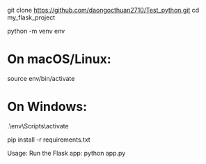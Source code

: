 git clone https://github.com/daongocthuan2710/Test_python.git
cd my_flask_project

python -m venv env

# On macOS/Linux:

source env/bin/activate

# On Windows:

.\env\Scripts\activate

pip install -r requirements.txt

Usage:
Run the Flask app: python app.py
